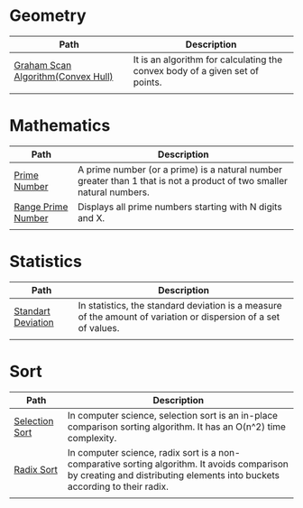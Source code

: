 # Geometry

| Path | Description |
| - | - | 
| [Graham Scan Algorithm(Convex Hull)](geometry/convexHull/graham_scan.cpp) |It is an algorithm for calculating the convex body of a given set of points. |
|||

# Mathematics

| Path | Description |
| - | - | 
| [Prime Number](math/primeNumber/prime_number.c) | A prime number (or a prime) is a natural number greater than 1 that is not a product of two smaller natural numbers. |
| [Range Prime Number](math/primeNumber/range_prime_number.cpp) | Displays all prime numbers starting with N digits and X. |
|||

# Statistics

| Path | Description |
| - | - | 
| [Standart Deviation](statistics/standard_deviation.cpp) | In statistics, the standard deviation is a measure of the amount of variation or dispersion of a set of values. |
|||

# Sort
| Path | Description |
| - | - | 
| [Selection Sort](sort/selection_sort.cpp) | In computer science, selection sort is an in-place comparison sorting algorithm. It has an O(n^2) time complexity. |
| [Radix Sort](sort/radix_sort.cpp) | In computer science, radix sort is a non-comparative sorting algorithm. It avoids comparison by creating and distributing elements into buckets according to their radix. |
|||
